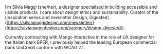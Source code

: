 I’m Silvia Maggi (she/her), a designer specialised in building accessible and usable products. I care about design ethics and sustainability. Curator of the [inspiration series and newsletter Design, Digested]([https://silviamaggidesign.com/newsletter/](https://silviamaggidesign.com/category/design-digested/).

Currently contracting with Mango Interactive in the role of UX designer for the Italian bank BPER, I previously helped the leading European commercial bank UniCredit conform with WCAG 2.1.
